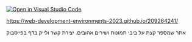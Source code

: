 [![Open in Visual Studio Code](https://classroom.github.com/assets/open-in-vscode-c66648af7eb3fe8bc4f294546bfd86ef473780cde1dea487d3c4ff354943c9ae.svg)](https://classroom.github.com/online_ide?assignment_repo_id=10627367&assignment_repo_type=AssignmentRepo)

https://web-development-environments-2023.github.io/209264241/

אתר שמספר קצת על ביבי תמונות ושירים אהובים. יצירת קשר ולייק בדף בפייסבוק
